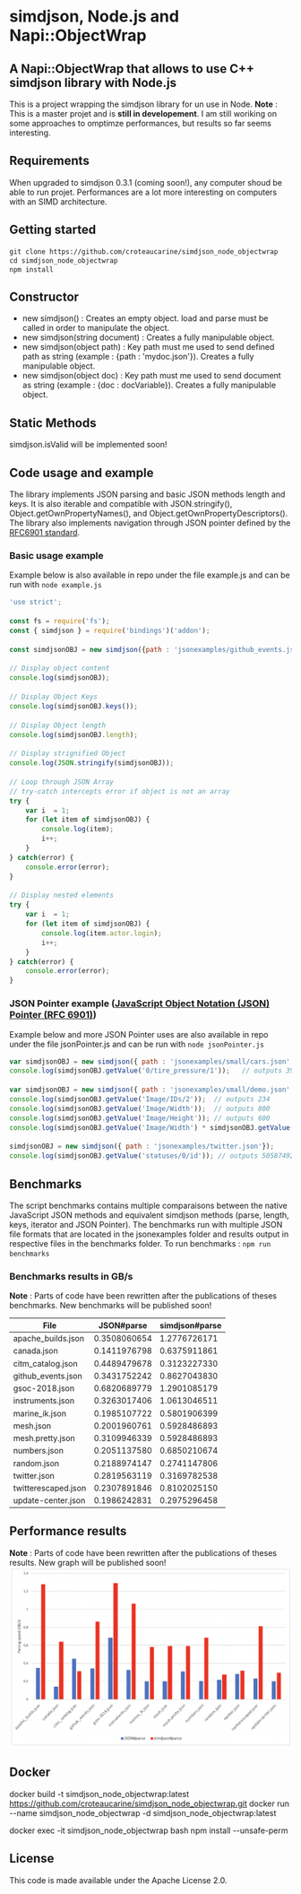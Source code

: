 # simdjson, Node.js and Napi::ObjectWrap

## A Napi::ObjectWrap that allows to use C++ simdjson library with Node.js
This is a project wrapping the simdjson library for un use in Node. 
**Note** : This is a master projet and is **still in developement**. I am still woriking on some approaches to omptimze performances, but results so far seems interesting.  

## Requirements
When upgraded to simdjson 0.3.1 (coming soon!), any computer shoud be able to run projet. Performances are a lot more interesting on computers with an SIMD architecture. 

## Getting started
```
git clone https://github.com/croteaucarine/simdjson_node_objectwrap
cd simdjson_node_objectwrap
npm install
```

## Constructor
- new simdjson() : Creates an empty object. load and parse must be called in order to manipulate the object.
- new simdjson(string document) : Creates a fully manipulable object. 
- new simdjson(object path) : Key path must me used to send defined path as string (example : {path : 'mydoc.json'}). Creates a fully manipulable object. 
- new simdjson(object doc) : Key path must me used to send document as string (example : {doc : docVariable}). Creates a fully manipulable object. 

## Static Methods
simdjson.isValid will be implemented soon!

## Code usage and example
The library implements JSON parsing and basic JSON methods length and keys. It is also iterable and compatible with JSON.stringify(), Object.getOwnPropertyNames(), and Object.getOwnPropertyDescriptors(). The library also implements navigation through JSON pointer defined by the [RFC6901 standard](https://tools.ietf.org/html/rfc6901).

### Basic usage example
Example below is also available in repo under the file example.js and can be run with ```node example.js```

```javascript
'use strict';

const fs = require('fs');
const { simdjson } = require('bindings')('addon');

const simdjsonOBJ = new simdjson({path : 'jsonexamples/github_events.json'});

// Display object content
console.log(simdjsonOBJ);

// Display Object Keys
console.log(simdjsonOBJ.keys());

// Display Object length
console.log(simdjsonOBJ.length);

// Display strignified Object
console.log(JSON.stringify(simdjsonOBJ));

// Loop through JSON Array 
// try-catch intercepts error if object is not an array
try {
    var i  = 1;
    for (let item of simdjsonOBJ) {
        console.log(item);
        i++;
    }
} catch(error) {
    console.error(error);
}

// Display nested elements
try {
    var i  = 1;
    for (let item of simdjsonOBJ) {
        console.log(item.actor.login);
        i++;
    }
} catch(error) {
    console.error(error);
}
```

### JSON Pointer example ([JavaScript Object Notation (JSON) Pointer (RFC 6901)](https://tools.ietf.org/html/rfc6901))
Example below and more JSON Pointer uses are also available in repo under the file jsonPointer.js and can be run with ```node jsonPointer.js```

```javascript
var simdjsonOBJ = new simdjson({ path : 'jsonexamples/small/cars.json' });
console.log(simdjsonOBJ.getValue('0/tire_pressure/1'));   // outputs 39.9

var simdjsonOBJ = new simdjson({ path : 'jsonexamples/small/demo.json' });
console.log(simdjsonOBJ.getValue('Image/IDs/2'));  // outputs 234
console.log(simdjsonOBJ.getValue('Image/Width'));  // outputs 800
console.log(simdjsonOBJ.getValue('Image/Height')); // outputs 600
console.log(simdjsonOBJ.getValue('Image/Width') * simdjsonOBJ.getValue('/Image/Height')); // outputs 480000

simdjsonOBJ = new simdjson({ path : 'jsonexamples/twitter.json'});
console.log(simdjsonOBJ.getValue('statuses/0/id')); // outputs 505874924095815700
```

## Benchmarks
The script benchmarks contains multiple comparaisons between the native JavaScript JSON methods and equivalent simdjson methods (parse, length, keys, iterator and JSON Pointer). 
The benchmarks run with multiple JSON file formats that are located in the jsonexamples folder and results output in respective files in the benchmarks folder. 
To run benchmarks : ```npm run benchmarks```

### Benchmarks results in GB/s

**Note** : Parts of code have been rewritten after the publications of theses benchmarks. New benchmarks will be published soon!

|      File       |        JSON#parse        | simdjson#parse |
| ------------- | ------------- |------------- |
| apache_builds.json |       0.3508060654       |  1.2776726171       |
| canada.json |       0.1411976798       | 0.6375911861       |
| citm_catalog.json |       0.4489479678       |  0.3123227330       |
| github_events.json |       0.3431752242       |  0.8627043830       |
| gsoc-2018.json |       0.6820689779       |  1.2901085179       |
| instruments.json |       0.3263017406       |  1.0613046511       |
| marine_ik.json |       0.1985107722       |  0.5801906399       |
| mesh.json |       0.2001960761       |  0.5928486893       |
| mesh.pretty.json |       0.3109946339       |  0.5928486893       |
| numbers.json |       0.2051137580       |  0.6850210674       |
| random.json |       0.2188974147       |  0.2741147806       | 
| twitter.json |       0.2819563119       |  0.3169782538       | 
| twitterescaped.json |       0.2307891846       |   0.8102025150       |
| update-center.json |       0.1986242831       |  0.2975296458       | 

## Performance results
**Note** : Parts of code have been rewritten after the publications of theses results. New graph will be published soon!
![GBPS Graph](doc/gbps.png)

## Docker
docker build -t simdjson_node_objectwrap:latest https://github.com/croteaucarine/simdjson_node_objectwrap.git
docker run --name simdjson_node_objectwrap -d simdjson_node_objectwrap:latest 

docker exec -it simdjson_node_objectwrap bash
npm install --unsafe-perm

## License
This code is made available under the Apache License 2.0.





